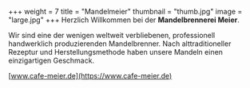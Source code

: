 +++
weight = 7
title = "Mandelmeier"
thumbnail = "thumb.jpg"
image = "large.jpg"
+++
Herzlich Willkommen bei der **Mandelbrennerei Meier**.

Wir sind eine der wenigen weltweit verbliebenen, professionell handwerklich produzierenden Mandelbrenner. Nach alttraditioneller Rezeptur und Herstellungsmethode haben unsere Mandeln einen einzigartigen Geschmack. 

[www.cafe-meier.de](https://www.cafe-meier.de)